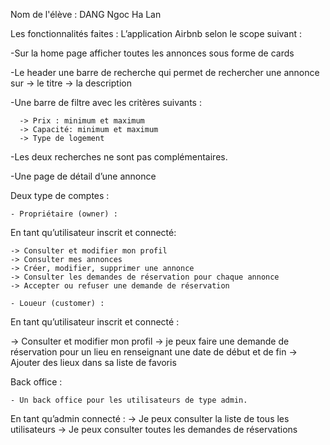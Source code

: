 Nom de l'élève : DANG Ngoc Ha Lan

Les fonctionnalités faites :
L’application Airbnb selon le scope suivant :

-Sur la home page afficher toutes les annonces sous forme de cards

-Le header une barre de recherche qui permet de rechercher une annonce sur
-> le titre
-> la description

-Une barre de filtre avec les critères suivants :

      -> Prix : minimum et maximum
      -> Capacité: minimum et maximum
      -> Type de logement

-Les deux recherches ne sont pas complémentaires.

-Une page de détail d’une annonce

Deux type de comptes :

    - Propriétaire (owner) :

En tant qu’utilisateur inscrit et connecté:

    -> Consulter et modifier mon profil
    -> Consulter mes annonces
    -> Créer, modifier, supprimer une annonce
    -> Consulter les demandes de réservation pour chaque annonce
    -> Accepter ou refuser une demande de réservation

    - Loueur (customer) :

En tant qu’utilisateur inscrit et connecté :

-> Consulter et modifier mon profil
-> je peux faire une demande de réservation pour un lieu en renseignant une date de début et de fin
-> Ajouter des lieux dans sa liste de favoris

Back office :

    - Un back office pour les utilisateurs de type admin.

En tant qu’admin connecté :
-> Je peux consulter la liste de tous les utilisateurs
-> Je peux consulter toutes les demandes de réservations
